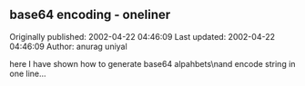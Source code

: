 ## base64 encoding - oneliner

Originally published: 2002-04-22 04:46:09
Last updated: 2002-04-22 04:46:09
Author: anurag uniyal

here I have shown how to generate base64 alpahbets\nand encode string in one line...